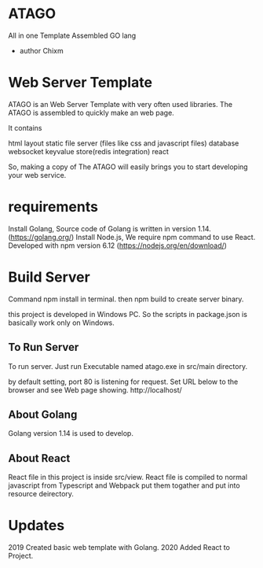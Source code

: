 # ATAGO
 All in one
 Template
 Assembled
 GO lang

 - author Chixm

# Web Server Template
ATAGO is an Web Server Template with very often used libraries.
The ATAGO is assembled to quickly make an web page.

It contains

html layout
static file server (files like css and javascript files)
database
websocket
keyvalue store(redis integration)
react

So, making a copy of The ATAGO will easily brings you to start developing your web service. 

# requirements
Install Golang, Source code of Golang is written in version 1.14.(https://golang.org/)
Install Node.js, We require npm command to use React. Developed with npm version 6.12 (https://nodejs.org/en/download/)

# Build Server
Command
npm install 
in terminal. then
npm build
to create server binary.

this project is developed in Windows PC. So the scripts in package.json is basically work only on Windows. 

## To Run Server
To run server. Just run Executable named atago.exe in src/main directory.

by default setting, port 80 is listening for request. Set URL below to the browser and see Web page showing. 
http://localhost/

## About Golang
Golang version 1.14 is used to develop.

## About React
React file in this project is inside src/view.
React file is compiled to normal javascript from Typescript and Webpack put them togather and put into resource deirectory. 

# Updates
2019 Created basic web template with Golang.
2020 Added React to Project.